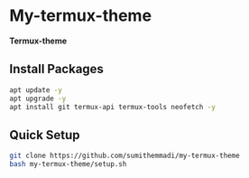 # My-termux-theme
  <b>Termux-theme</b>
## Install Packages
```bash
apt update -y
apt upgrade -y
apt install git termux-api termux-tools neofetch -y
```
## Quick Setup
```bash
git clone https://github.com/sumithemmadi/my-termux-theme
bash my-termux-theme/setup.sh
```
